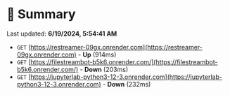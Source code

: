 # 📖 Summary
Last updated: **6/19/2024, 5:54:41 AM**

- `GET` [https://restreamer-09gx.onrender.com](https://restreamer-09gx.onrender.com) - **Up** (914ms)
- `GET` [https://filestreambot-b5k6.onrender.com/](https://filestreambot-b5k6.onrender.com/) - **Down** (203ms)
- `GET` [https://jupyterlab-python3-12-3.onrender.com](https://jupyterlab-python3-12-3.onrender.com) - **Down** (232ms)
